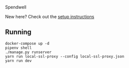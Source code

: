 
Spendwell

New here?  Check out the [setup instructions](setup.md)

## Running

```
docker-compose up -d
pipenv shell
./manage.py runserver
yarn run local-ssl-proxy --config local-ssl-proxy.json
yarn run dev
```
